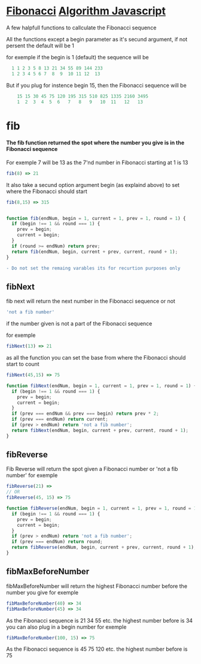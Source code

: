 

# [Fibonacci](https://en.wikipedia.org/wiki/Fibonacci_number) [Algorithm Javascript](https://medium.com/developers-writing/fibonacci-sequence-algorithm-in-javascript-b253dc7e320e)

A few halpfull functions to callculate the Fibonacci sequence 

All the functions except a begin parameter as it's secund argument, if not persent the default will be 1



for exemple if the begin is 1 (default) the sequence will be 

```javascript 
  1 1 2 3 5 8 13 21 34 55 89 144 233
  1 2 3 4 5 6 7  8  9  10 11 12  13
  ```
  
  But if you plug for instence begin 15, then the Fibonacci sequence will be
```javascript
    15 15 30 45 75 120 195 315 510 825 1335 2160 3495
    1  2  3  4  5  6   7   8   9   10  11   12   13
```

# fib 
#### The fib function returned  the spot where the number you give is in the Fibonacci sequence
For exemple 7 will be 13 as the 7'nd number in Fibonacci starting at 1 is 13  

```javascript
fib(8) => 21
```

It also take a secund option argument begin (as explaind above) to set where the Fibonacci should start

```javascript
fib(8,15) => 315
```

```javascript

function fib(endNum, begin = 1, current = 1, prev = 1, round = 1) {
  if (begin !== 1 && round === 1) {
    prev = begin;
    current = begin;
  }
  if (round >= endNum) return prev;
  return fib(endNum, begin, current + prev, current, round + 1);
}
```
```diff
- Do not set the remaing varables its for recurtion purposes only 
```


## fibNext

fib next will return the next number in the Fibonacci sequence or not 
```javascript 
'not a fib number'
```
if the number given is not a part of the Fibonacci sequence

for exemple 
```javascript 
fibNext(13) => 21
```
as all the function you can set the base from where the Fibonacci should start to count 

```javascript 
fibNext(45,15) => 75
```
```javascript
function fibNext(endNum, begin = 1, current = 1, prev = 1, round = 1) {
  if (begin !== 1 && round === 1) {
    prev = begin;
    current = begin;
  }
  if (prev === endNum && prev === begin) return prev * 2;
  if (prev === endNum) return current;
  if (prev > endNum) return 'not a fib number';
  return fibNext(endNum, begin, current + prev, current, round + 1);
}
```

## fibReverse 

Fib Reverse will return the spot given a Fibonacci number or 'not a fib number'
for exemple
```javascript 
fibReverse(21) => 
// OR
fibReverse(45, 15) => 75
```
```javascript
function fibReverse(endNum, begin = 1, current = 1, prev = 1, round = 1) {
  if (begin !== 1 && round === 1) {
    prev = begin;
    current = begin;
  }
  if (prev > endNum) return 'not a fib number';
  if (prev === endNum) return round;
  return fibReverse(endNum, begin, current + prev, current, round + 1);
}
```

## fibMaxBeforeNumber
fibMaxBeforeNumber will return the highest Fibonacci number before the number you give
for exemple 
```javascript 
fibMaxBeforeNumber(40) => 34
fibMaxBeforeNumber(45) => 34 
```
As the Fibonacci sequence is 21 34 55 etc. the highest number before is 34 
you can also plug in a begin number 
for exemple 
```javascript 
fibMaxBeforeNumber(100, 15) => 75
```
As the Fibonacci sequence is 45 75 120 etc. the highest number before is 75
 
